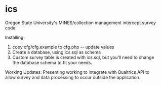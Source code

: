 ics
===

Oregon State University's MINES/collection management intercept survey code

Installing:
1) copy cfg/cfg.example to cfg.php -- update values
2) Create a database, using ics.sql as schema
3) Custom survey table is created with ics.sql, but you'll need to change the database schema to fit your needs.

Working Updates:
Presenting working to integrate with Qualtrics API to allow survey and data processing to occur outside the application.
